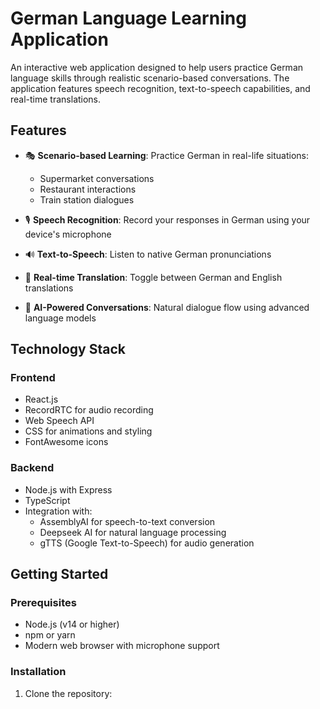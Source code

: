 # German Language Learning Application

An interactive web application designed to help users practice German language skills through realistic scenario-based conversations. The application features speech recognition, text-to-speech capabilities, and real-time translations.

## Features

- 🎭 **Scenario-based Learning**: Practice German in real-life situations:
  - Supermarket conversations
  - Restaurant interactions
  - Train station dialogues

- 🎙️ **Speech Recognition**: Record your responses in German using your device's microphone

- 🔊 **Text-to-Speech**: Listen to native German pronunciations

- 🔄 **Real-time Translation**: Toggle between German and English translations

- 🤖 **AI-Powered Conversations**: Natural dialogue flow using advanced language models

## Technology Stack

### Frontend
- React.js
- RecordRTC for audio recording
- Web Speech API
- CSS for animations and styling
- FontAwesome icons

### Backend
- Node.js with Express
- TypeScript
- Integration with:
  - AssemblyAI for speech-to-text conversion
  - Deepseek AI for natural language processing
  - gTTS (Google Text-to-Speech) for audio generation

## Getting Started

### Prerequisites
- Node.js (v14 or higher)
- npm or yarn
- Modern web browser with microphone support

### Installation

1. Clone the repository: